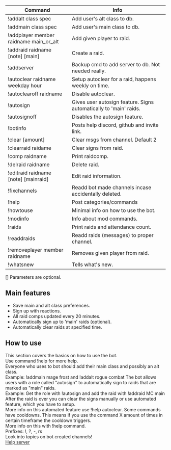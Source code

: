 | Command | Info |
| ------ | ------ |
|!addalt class spec | Add user's alt class to db. |
|!addmain class spec | Add user's main class to db. |
|!addplayer member raidname main_or_alt |Add given player to raid.  |
|!addraid raidname [note] [main] | Create a raid. |
|!addserver | Backup cmd to add server to db. Not needed really. |
|!autoclear raidname weekday hour | Setup autoclear for a raid, happens weekly on time. |
|!autoclearoff raidname | Disable autoclear. |
|!autosign | Gives user autosign feature. Signs automatically to 'main' raids. |
|!autosignoff | Disables the autosign feature.|
|!botinfo | Posts help discord, github and invite link. |
|!clear [amount] | Clear msgs from channel. Default 2 |
|!clearraid raidame | Clear signs from raid. |
|!comp raidname | Print raidcomp. |
|!delraid raidname | Delete raid. |
|!editraid raidname [note] [mainraid] | Edit raid information. |
|!fixchannels | Readd bot made channels incase accidentally deleted. |
|!help | Post categories/commands |
|!howtouse | Minimal info on how to use the bot. |
|!modinfo | Info about mod commands. |
|!raids | Print raids and attendance count. |
|!readdraids | Readd raids (messages) to proper channel. |
|!removeplayer member raidname |Removes given player from raid.  |
|!whatsnew| Tells what's new. |
[] Parameters are optional.

## Main features
- Save main and alt class preferences.
- Sign up with reactions.
- All raid comps updated every 20 minutes.
- Automatically sign up to 'main' raids (optional).
- Automatically clear raids at specified time.

## How to use
This section covers the basics on how to use the bot.  
Use command !help for more help.  
Everyone who uses to bot should add their main class and possibly an alt class.  
Example: !addmain mage frost and !addalt rogue combat 
The bot allows users with a role called "autosign" to automatically sign to raids that are marked as "main" raids.  
Example: Get the role with !autosign and add the raid with !addraid MC main  
After the raid is over you can clear the signs manually or use automated feature, which you have to setup.  
More info on this automated feature use !help autoclear.
Some commands have cooldowns. This means if you use the command X amount of times in certain timeframe the cooldown triggers.  
More info on this with !help command.  
Prefixes: !, ?, -, rs  
Look into topics on bot created channels!  
[Help server](https://discord.gg/Y7hrmDD)
